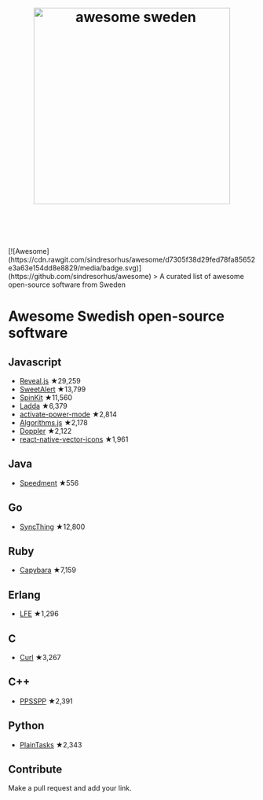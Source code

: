 <h1 align="center">
	<br>
	<img width="400" src="https://cdn.rawgit.com/gurre/awesome-swedish-opensource/master/media/Flag_of_Sweden.svg" alt="awesome sweden">
	<br>
	<br>
	<br>
</h1>
[![Awesome](https://cdn.rawgit.com/sindresorhus/awesome/d7305f38d29fed78fa85652e3a63e154dd8e8829/media/badge.svg)](https://github.com/sindresorhus/awesome)
> A curated list of awesome open-source software from Sweden

# Awesome Swedish open-source software

## Javascript

- [Reveal.js](https://github.com/hakimel/reveal.js) ★29,259
- [SweetAlert](https://github.com/t4t5/sweetalert) ★13,799
- [SpinKit](https://github.com/tobiasahlin/SpinKit) ★11,560
- [Ladda](https://github.com/hakimel/Ladda) ★6,379
- [activate-power-mode](https://github.com/JoelBesada/activate-power-mode) ★2,814
- [Algorithms.js](https://github.com/felipernb/algorithms.js) ★2,178
- [Doppler](https://github.com/DanielRapp/doppler) ★2,122
- [react-native-vector-icons](https://github.com/oblador/react-native-vector-icons) ★1,961

## Java
 - [Speedment](https://github.com/speedment/speedment) ★556

## Go
 - [SyncThing](https://github.com/syncthing/syncthing) ★12,800

## Ruby
- [Capybara](https://github.com/jnicklas/capybara) ★7,159

## Erlang
- [LFE](https://github.com/rvirding/lfe) ★1,296

## C
- [Curl](https://github.com/curl/curl) ★3,267

## C++
- [PPSSPP](https://github.com/hrydgard/ppsspp) ★2,391

## Python
 - [PlainTasks](https://github.com/aziz/PlainTasks) ★2,343

## Contribute
Make a pull request and add your link.
